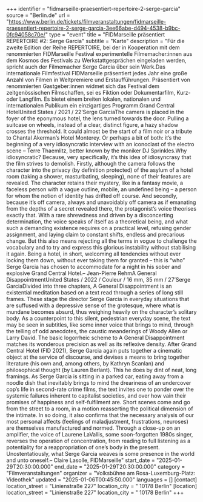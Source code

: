 +++
identifier = "fidmarseille-praesentiert-repertoire-2-serge-garcia"
source = "Berlin.de"
url = "https://www.berlin.de/tickets/filmveranstaltungen/fidmarseille-praesentiert-repertoire-2-serge-garcia-3ee66abe-d494-4538-b9bc-0fc94058c70e/"
type = "event"
title = "FIDMarseille präsentiert REPERTOIRE #2: Serge Garcia"
subtitle = "Karte"
description = "Für die zweite Edition der Reihe REPERTOIRE, bei der in Kooperation mit dem renommierten FIDMarseille Festival experimentelle Filmemacher:innen aus dem Kosmos des Festivals zu Werkstattgesprächen eingeladen werden, spricht auch der Filmemacher Serge Garcia über sein Werk.Das internationale Filmfestival FIDMarseille präsentiert jedes Jahr eine große Anzahl von Filmen in Weltpremiere und Erstaufführungen. Präsentiert von renommierten Gastgeber:innen widmet sich das Festival dem zeitgenössischen Filmschaffen, sei es Fiktion oder Dokumentarfilm, Kurz- oder Langfilm. Es bietet einem breiten lokalen, nationalen und internationalen Publikum ein einzigartiges Programm.Grand Central HotelUnited States / 2021 / 22’Serge GarciaThe camera is placed in the foyer of the eponymous hotel, the lens turned towards the door. Pulling a suitcase on wheels, instead of a clear, distinct figure, a hazy shadow crosses the threshold. It could almost be the start of a film noir or a tribute to Chantal Akerman’s Hotel Monterey. Or perhaps a bit of both: it’s the beginning of a very idiosyncratic interview with an iconoclast of the electro scene – Terre Thaemlitz, better known by the moniker DJ Sprinkles.Why idiosyncratic? Because, very specifically, it’s this idea of idiosyncrasy that the film strives to demolish. Firstly, although the camera follows the character into the privacy (by definition protected) of the asylum of a hotel room (taking a shower, masturbating, sleeping), none of their features are revealed. The character retains their mystery, like in a fantasy movie, a faceless person with a vague outline, mobile, an undefined being – a person for whom the notion of identity has drifted off course. And secondly, because it’s off camera, always and unavoidably off camera as if emanating from the depths of a secret revealed there, the protagonist’s voice theorises exactly that. With a rare shrewdness and driven by a disconcerting determination, the voice speaks of itself as a theoretical being, and what such a demanding existence requires on a practical level, refusing gender assignment, and laying claim to constant shifts, endless and precarious change. But this also means rejecting all the terms in vogue to challenge the vocabulary and to try and express this glorious instability without stabilising it again. Being a hotel, in short, welcoming all tendencies without ever locking them down, without ever taking them for granted – this is “who” Serge Garcia has chosen to accommodate for a night in his sober and explosive Grand Central Hotel.– Jean-Pierre RehmA General DisappointmentUnited States / 2022 / Couleur / 16 mm, 35 mm / 27’Serge GarciaDivided into three chapters, A General Disappointment is an existential meditation based on a text read through a series of long still frames. These stage the director Serge Garcia in everyday situations that are suffused with a depressive sense of the grotesque, where what is mundane becomes absurd, thus weighing heavily on the character’s solitary body. As a counterpoint to this silent, pedestrian everyday scene, the text may be seen in subtitles, like some inner voice that brings to mind, through the telling of odd anecdotes, the caustic meanderings of Woody Allen or Larry David. The basic logorrheic scheme to A General Disappointment matches its wonderous precision as well as its reflexive density. After Grand Central Hotel (FID 2021), Serge Garcia again puts together a cinematic object at the service of discourse, and devises a means to bring together literature (his own and, among others, by Kathryn Scanlan) and philosophical thought (by Lauren Berlant). This he does by dint of neat, long framings. As Serge Garcia is sitting in a parked car, eating away from a noodle dish that inevitably brings to mind the dreariness of an undercover cop’s life in second-rate crime films, the text invites one to ponder over the systemic failures inherent to capitalist societies, and over how vain their promises of happiness and self-fulfilment are. Short scenes come and go from the street to a room, in a motion reasserting the political dimension of the intimate. In so doing, it also confirms that the necessary analysis of our most personal affects (feelings of maladjustment, frustrations, neuroses) are themselves manufactured and normed. Through a close-up on an amplifier, the voice of Laurene LaVallis, some soon-forgotten 1980s singer, reverses the operation of concentration, from reading to full listening as a potentiality for a reappropriation of one’s body in the present. Unostentatiously, what Serge Garcia weaves is some presence in the world and unto oneself.– Claire Lasolle, FIDMarseille"
start_date = "2025-01-29T20:30:00.000"
end_date = "2025-01-29T20:30:00.000"
category = "Filmveranstaltungen"
organizer = "Volksbühne am Rosa-Luxemburg-Platz: Videothek"
updated = "2025-01-06T00:45:50.000"
languages = []
[contact]
location_street = "Linienstraße 227"
location_city = " 10178 Berlin"
[location]
location_street = "Linienstraße 227"
location_city = " 10178 Berlin"
+++